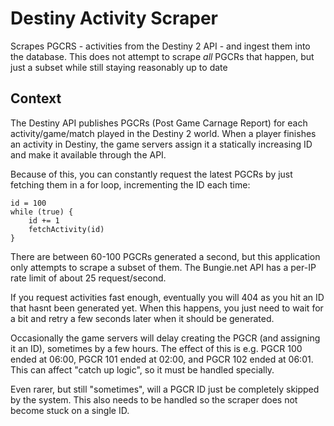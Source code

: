 # Destiny Activity Scraper

Scrapes PGCRS - activities from the Destiny 2 API - and ingest them into the database. This does not attempt to scrape _all_ PGCRs that happen, but just a subset while still staying reasonably up to date

## Context

The Destiny API publishes PGCRs (Post Game Carnage Report) for each activity/game/match played in the Destiny 2 world. When a player finishes an activity in Destiny, the game servers assign it a statically increasing ID and make it available through the API.

Because of this, you can constantly request the latest PGCRs by just fetching them in a for loop, incrementing the ID each time:

```
id = 100
while (true) {
    id += 1
    fetchActivity(id)
}
```

There are between 60-100 PGCRs generated a second, but this application only attempts to scrape a subset of them. The Bungie.net API has a per-IP rate limit of about 25 request/second.

If you request activities fast enough, eventually you will 404 as you hit an ID that hasnt been generated yet. When this happens, you just need to wait for a bit and retry a few seconds later when it should be generated.

Occasionally the game servers will delay creating the PGCR (and assigning it an ID), sometimes by a few hours. The effect of this is e.g. PGCR 100 ended at 06:00, PGCR 101 ended at 02:00, and PGCR 102 ended at 06:01. This can affect "catch up logic", so it must be handled specially.

Even rarer, but still "sometimes", will a PGCR ID just be completely skipped by the system. This also needs to be handled so the scraper does not become stuck on a single ID.
